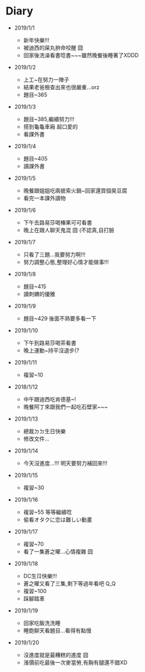 # Diary

* 2019/1/1
  * 新年快樂!!!
  * 被迪西的屎丸拚命咬醒 囧 
  * 回家後洗澡看書唸書~~~雖然晚餐後睡著了XDDD
  
* 2019/1/2
  * 上工~在努力一陣子
  * 結果老爸檢查出來也很嚴重...orz
  * 題目~365
  
* 2019/1/3
  * 題目~385,繼續努力!!!
  * 搭到龜龜車廂 超口愛的
  * 看課外書
  
* 2019/1/4
  * 題目~405
  * 讀課外書
  
* 2019/1/5
  * 晚餐跟姐姐吃兩披索火鍋~回家還買個臭豆腐
  * 看完一本課外讀物
  
* 2019/1/6
  * 下午去路易莎喝榛果可可看書
  * 晚上在跟人聊天鬼混 囧 (不認真,自打臉
  
* 2019/1/7
  * 只看了三題...我要努力啊!!!
  * 努力調整心態,整理好心情才能做事!!!
  
* 2019/1/8
  * 題目~415
  * 讀刺蝟的優雅
  
* 2019/1/9
  * 題目~429 後面不熟要多看一下
  
* 2019/1/10
  * 下午到路易莎喝茶看書
  * 晚上運動~持平沒退步(?
  
* 2019/1/11
  * 複習~10
  
* 2018/1/12
  * 中午跟迪西吃肯德基~!
  * 晚餐阿丁來跟我們一起吃石壁家~~~
  
* 2019/1/13
  * 總裁ㄉㄉ生日快樂
  * 修改文件...
  
* 2019/1/14
  * 今天沒進度...!!! 明天要努力補回來!!!
  
* 2019/1/15
  * 複習~30

* 2019/1/16
  * 複習~55 等等繼續唸
  * 偷看オタクに恋は難しい動畫
  
* 2019/1/17
  * 複習~70
  * 看了一集蒼之曜...心情複雜 囧
  
* 2019/1/18
  * DC生ㄖ快樂!!!
  * 蒼之曜又看了三集,剩下等過年看吧 Q_Q
  * 複習~100
  * 踩腳踏車
  
* 2019/1/19
  * 回家吃飯洗洗睡
  * 睡飽聊天看題目...看得有點慢
  
* 2019/1/20
  * 沒進度就是最糟糕的進度 囧
  * 漲價前吃最後一次麥當勞,有胸有腿還不錯XD